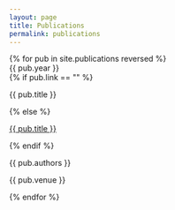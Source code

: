 ```yaml
---
layout: page
title: Publications
permalink: publications
---
```


<div class="custom-font">
    {% for pub in site.publications reversed %}
    <div class="mt-4 md:mt-8" key="{{ pub.id }}">
        <div class="flex space-x-4 md:space-x-8">
            <div class="text-base font-bold text-stone-700 dark:text-stone-100 md:text-lg">{{ pub.year }}</div>
            <div class="flex flex-col space-y-0">
                {% if pub.link == "" %}
                    <p class="text-base md:text-lg font-bold !my-0">{{ pub.title }}</p>
                {% else %}
                    <p class="text-base md:text-lg font-bold !my-0"><a href="{{ pub.link }}" target="_blank">{{ pub.title }}</a></p>
                {% endif %}
                <p class="text-base md:text-lg text-stone-500 dark:text-stone-100 ">{{ pub.authors }}</p>
                <p class="text-[.8rem] md:text-[1rem] text-gray-400 -mt-1">{{ pub.venue }}</p>
            </div>
        </div>
    </div>
    {% endfor %}
</div>
